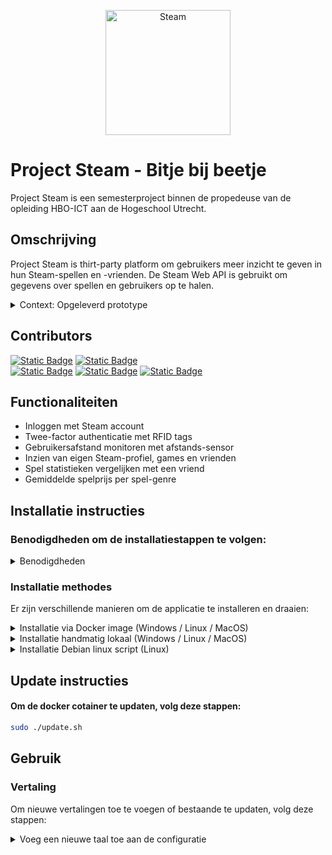 <p align="center"><img alt="Steam" src="https://img.itch.zone/aW1nLzE4MzUyNzU5LnBuZw==/original/8DRbfb.png" width="200"></p>

# Project Steam - Bitje bij beetje  

Project Steam is een semesterproject binnen de propedeuse van de opleiding HBO-ICT aan de Hogeschool Utrecht.

## Omschrijving
Project Steam is thirt-party platform om gebruikers meer inzicht te geven in hun Steam-spellen en -vrienden.
De Steam Web API is gebruikt om gegevens over spellen en gebruikers op te halen.
 
<details><summary>Context: Opgeleverd prototype</summary><br>

In het opgeleverde prototype van Project Steam is het een webapplicatie, 
die gebruikers in staat stelt om in te loggen met hun Steam-account met RFID Twee-factor authenticatie, 
en hun eigen Steam-profiel, spellen en vrienden te bekijken.
Daarnaast kunnen gebruikers hun spelstatistieken vergelijken met een vriend en de gemiddelde spelprijs per spel-genre bekijken.

###### Technische context
De webapplicatie draaide op een Raspberry Pi 4 met een RFID-lezer en een Oled-display.

Een Raspberry Pi Pico W met een afstands-sensor werd geplaatst boven een beeldscherm, 
om te detecteren of de gebruiker te dicht in de buurt van het beeldscherm zit.

De PostgreSQL database server draaide op een virtual machine in Microsoft Azure.

</details>

## Contributors
<a href="https://github.com/KevinMakkink" target="__blank">![Static Badge](https://img.shields.io/badge/AI:-%20Kevin%20Makkink:%20Kevin%20(1877413)-8A2BE2)</a>
<a href="https://github.com/Remmerswaal" target="__blank">![Static Badge](https://img.shields.io/badge/TI:-%20Max%20Remmerswaal:%20Max%20(1886518)-green)</a> <br>
<a href="https://github.com/Maxbox10" target="__blank">![Static Badge](https://img.shields.io/badge/SD%20UI/UX%20:-%20Max%20Arink:%20MaxBox10%20(1886710)-blue)</a>
<a href="https://github.com/owzezo" target="__blank">![Static Badge](https://img.shields.io/badge/SD%20%20Backend%20:-%20Zaid%20Al%20Abbasy:%20zezo%20(1767972)-blue)</a>
<a href="#">![Static Badge](https://img.shields.io/badge/CSC%20en%20SD%20(backend):-%20Alberto%20van%20Eckeveld:%20AlbertoVE%20(1876166)-yellow)</a>

## Functionaliteiten
- Inloggen met Steam account
- Twee-factor authenticatie met RFID tags
- Gebruikersafstand monitoren met afstands-sensor
- Inzien van eigen Steam-profiel, games en vrienden
- Spel statistieken vergelijken met een vriend
- Gemiddelde spelprijs per spel-genre


## Installatie instructies
### Benodigdheden om de installatiestappen te volgen:
<details><summary>Benodigdheden</summary>

- Git
- Python 3.8 of hoger
- python3-venv
- Database (PostgreSQL)
<br><br>
- (Optioneel) Docker
- (Optioneel) curl
</details>

### Installatie methodes
Er zijn verschillende manieren om de applicatie te installeren en draaien:

<details><summary>Installatie via Docker image (Windows / Linux / MacOS)</summary>

#### Na het clonen van de repository, volg deze stappen om de omgeving op te zetten en de applicatie te draaien in een Docker-container:  

#### Bouw de Docker image:  
```sh
docker build -t steam-project .
```
#### Draai de Docker container:  
```sh
docker run -d -p 80:80 -p 443:443 --name steam steam-project
```
Nadat de applicatie is geïnstalleerd en de docker container draait, is de url:  ```https://<ip-adres>```

</details>

<details><summary>Installatie handmatig lokaal (Windows / Linux / MacOS)</summary>

#### Na het clonen van de repository, volg deze stappen om de omgeving op te zetten en de applicatie lokaal te draaien:

#### 1: Maak een virtuele omgeving aan:
```sh
   python -m venv .venv
```

#### 2: Activeer de virtuele omgeving:  
Voor Linux/macOS:
```sh
source .venv/bin/activate
```
Voor Windows:
```sh
.venv\Scripts\activate
```
#### 3: Installeer de vereiste Python-pakketten:  
```sh
pip install -r requirements.txt
```
#### 4: Compileer de vertalingen:  
```sh
pybabel compile -d app/translations
```
#### 5: Start de Flask-applicatie:  
```sh
cd app
python main.py
```
Met deze stappen kun je de applicatie lokaal opzetten en draaien.

</details>

<details><summary>Installatie Debian linux script (Linux)</summary>

#### Er is een installatie script beschikbaar voor ***Debian Systemen*** om de applicatie eenvoudig op te zetten en draaien in docker.
Om de applicatie te installeren en draaien, volg deze stappen om het installatie script te downloaden en uit te voeren:

#### 1: Instaleer eerst het installatie script:
```sh
curl -L  https://raw.githubusercontent.com/AlbertovanEckeveld/steam/refs/heads/main/setup.sh?token=GHSAT0AAAAAAC3TTZVNSOQX3KYJJ3R2DSBGZ23OKPA -o setup.sh
```
#### 2: Maak het script uitvoerbaar en voer het uit:
```sh
sudo chmod a+x setup.sh && sudo ./setup.sh
```
</details>

## Update instructies
#### Om de docker cotainer te updaten, volg deze stappen:
```sh
sudo ./update.sh
```

## Gebruik

### Vertaling
Om nieuwe vertalingen toe te voegen of bestaande te updaten, volg deze stappen:  

<details><summary>Voeg een nieuwe taal toe aan de configuratie</summary>

#### Extraheer de vertaalbare strings: 
```sh
pybabel extract -F babel.cfg -o messages.pot .
```
#### Initialiseer de vertaling voor een nieuwe taal (bijvoorbeeld Engels): 
```sh
pybabel init -i messages.pot -d app/translations -l en
```
#### Compileer de vertalingen:  
```sh
pybabel compile -d app/translations
```
</details>
